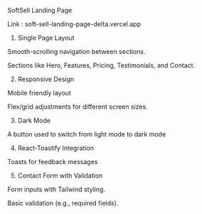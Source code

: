 SoftSell Landing Page

Link :  soft-sell-landing-page-delta.vercel.app

1. Single Page Layout

  Smooth-scrolling navigation between sections.

  Sections like Hero, Features, Pricing, Testimonials, and Contact.

2. Responsive Design

  Mobile friendly layout

  Flex/grid adjustments for different screen sizes.

3. Dark Mode

  A button used to switch from light mode to dark mode

4. React-Toastify Integration

  Toasts for feedback messages

5. Contact Form with Validation

Form inputs with Tailwind styling.

Basic validation (e.g., required fields).
